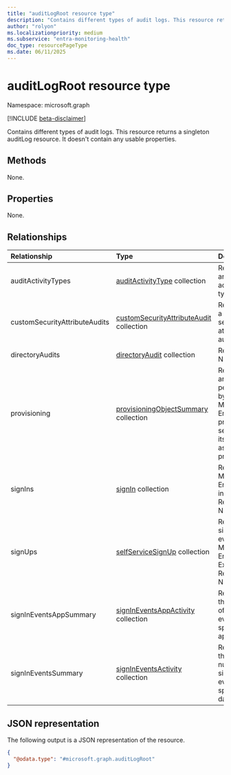 ```yaml
---
title: "auditLogRoot resource type"
description: "Contains different types of audit logs. This resource returns a singleton auditLog resource. It doesn't contain any usable properties."
author: "rolyon"
ms.localizationpriority: medium
ms.subservice: "entra-monitoring-health"
doc_type: resourcePageType
ms.date: 06/11/2025
---
```


# auditLogRoot resource type

Namespace: microsoft.graph

[!INCLUDE [beta-disclaimer](../../includes/beta-disclaimer.md)]

Contains different types of audit logs. This resource returns a singleton auditLog resource. It doesn't contain any usable properties.

## Methods

None.

## Properties

None.

## Relationships

|Relationship|Type|Description|
|:---|:---|:---|
|auditActivityTypes|[auditActivityType](../resources/auditactivitytype.md) collection|Represents an audit log activity type that.|
|customSecurityAttributeAudits|[customSecurityAttributeAudit](../resources/customsecurityattributeaudit.md) collection|Represents a custom security attribute audit log.|
|directoryAudits|[directoryAudit](../resources/directoryaudit.md) collection|Read-only. Nullable.|
|provisioning|[provisioningObjectSummary](../resources/provisioningobjectsummary.md) collection|Represents an action performed by the Microsoft Entra provisioning service and its associated properties.|
|signIns|[signIn](../resources/signin.md) collection|Represents Microsoft Entra sign-in events. Read-only. Nullable.|
|signUps|[selfServiceSignUp](../resources/selfservicesignup.md) collection|Represents sign up events in Microsoft Entra External ID. Read-only. Nullable.|
|signInEventsAppSummary|[signInEventsAppActivity](../resources/signineventsappactivity.md) collection|Represents the number of sign in events for a specific application.|
|signInEventsSummary|[signInEventsActivity](../resources/signineventsactivity.md) collection|Represents the total number of sign in events for a specific day.|

## JSON representation

The following output is a JSON representation of the resource.

<!-- {
  "blockType": "resource",
  "keyProperty": "id",
  "@odata.type": "microsoft.graph.auditLogRoot",
  "openType": false
}
-->
``` json
{
  "@odata.type": "#microsoft.graph.auditLogRoot"
}
```

